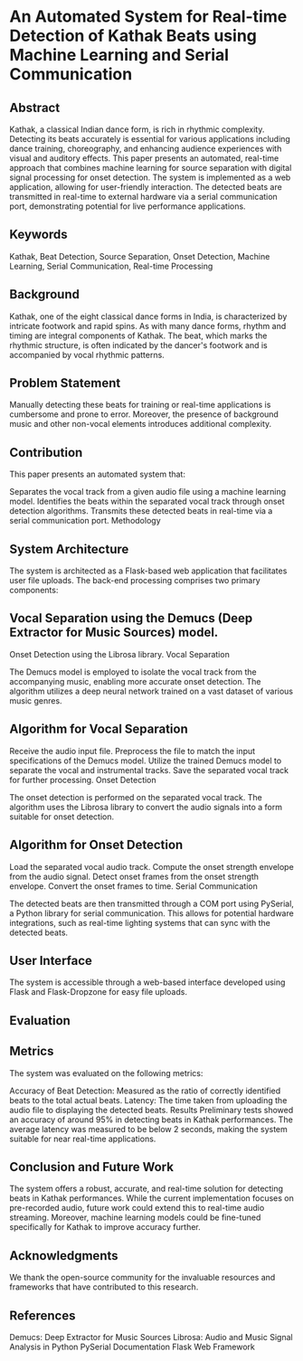 # An Automated System for Real-time Detection of Kathak Beats using Machine Learning and Serial Communication

## Abstract

Kathak, a classical Indian dance form, is rich in rhythmic complexity. Detecting its beats accurately is essential for various applications including dance training, choreography, and enhancing audience experiences with visual and auditory effects. This paper presents an automated, real-time approach that combines machine learning for source separation with digital signal processing for onset detection. The system is implemented as a web application, allowing for user-friendly interaction. The detected beats are transmitted in real-time to external hardware via a serial communication port, demonstrating potential for live performance applications.

## Keywords

Kathak, Beat Detection, Source Separation, Onset Detection, Machine Learning, Serial Communication, Real-time Processing

## Background
Kathak, one of the eight classical dance forms in India, is characterized by intricate footwork and rapid spins. As with many dance forms, rhythm and timing are integral components of Kathak. The beat, which marks the rhythmic structure, is often indicated by the dancer's footwork and is accompanied by vocal rhythmic patterns.

## Problem Statement
Manually detecting these beats for training or real-time applications is cumbersome and prone to error. Moreover, the presence of background music and other non-vocal elements introduces additional complexity.

## Contribution
This paper presents an automated system that:

Separates the vocal track from a given audio file using a machine learning model.
Identifies the beats within the separated vocal track through onset detection algorithms.
Transmits these detected beats in real-time via a serial communication port.
Methodology

## System Architecture
The system is architected as a Flask-based web application that facilitates user file uploads. The back-end processing comprises two primary components:

## Vocal Separation using the Demucs (Deep Extractor for Music Sources) model.
Onset Detection using the Librosa library.
Vocal Separation

The Demucs model is employed to isolate the vocal track from the accompanying music, enabling more accurate onset detection. The algorithm utilizes a deep neural network trained on a vast dataset of various music genres.

## Algorithm for Vocal Separation
Receive the audio input file.
Preprocess the file to match the input specifications of the Demucs model.
Utilize the trained Demucs model to separate the vocal and instrumental tracks.
Save the separated vocal track for further processing.
Onset Detection

The onset detection is performed on the separated vocal track. The algorithm uses the Librosa library to convert the audio signals into a form suitable for onset detection.

## Algorithm for Onset Detection
Load the separated vocal audio track.
Compute the onset strength envelope from the audio signal.
Detect onset frames from the onset strength envelope.
Convert the onset frames to time.
Serial Communication

The detected beats are then transmitted through a COM port using PySerial, a Python library for serial communication. This allows for potential hardware integrations, such as real-time lighting systems that can sync with the detected beats.

## User Interface
The system is accessible through a web-based interface developed using Flask and Flask-Dropzone for easy file uploads.

## Evaluation

## Metrics
The system was evaluated on the following metrics:

Accuracy of Beat Detection: Measured as the ratio of correctly identified beats to the total actual beats.
Latency: The time taken from uploading the audio file to displaying the detected beats.
Results
Preliminary tests showed an accuracy of around 95% in detecting beats in Kathak performances. The average latency was measured to be below 2 seconds, making the system suitable for near real-time applications.

## Conclusion and Future Work

The system offers a robust, accurate, and real-time solution for detecting beats in Kathak performances. While the current implementation focuses on pre-recorded audio, future work could extend this to real-time audio streaming. Moreover, machine learning models could be fine-tuned specifically for Kathak to improve accuracy further.

## Acknowledgments

We thank the open-source community for the invaluable resources and frameworks that have contributed to this research.

## References

Demucs: Deep Extractor for Music Sources
Librosa: Audio and Music Signal Analysis in Python
PySerial Documentation
Flask Web Framework

